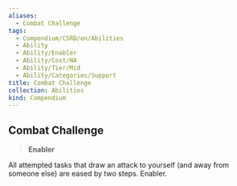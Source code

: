 ```yaml
---
aliases:
  - Combat Challenge
tags:
  - Compendium/CSRD/en/Abilities
  - Ability
  - Ability/Enabler
  - Ability/Cost/NA
  - Ability/Tier/Mid
  - Ability/Categories/Support
title: Combat Challenge
collection: Abilities
kind: Compendium
---
```

## Combat Challenge  
>**Enabler**
  
All attempted tasks that draw an attack to yourself (and away from someone else) are eased by two steps. Enabler.